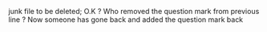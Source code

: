 junk file to be deleted; O.K  ?
Who removed the question mark from previous line ?
Now someone has gone back and added the question mark back
